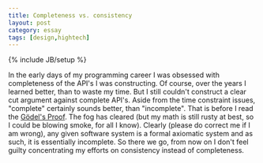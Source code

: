 ```yaml
---
title: Completeness vs. consistency
layout: post
category: essay
tags: [design,hightech]
---
```

{% include JB/setup %}

In the early days of my programming career I was obsessed with completeness of the API's I was constructing. Of course, over the years I learned better, than to waste my time. But I still couldn't construct a clear cut argument against complete API's. Aside from the time constraint issues, "complete" certainly sounds better, than "incomplete". That is before I read the [Gödel's Proof](http://www.amazon.com/Godels-Proof-Ernest-Nagel/dp/0814758169). The fog has cleared (but my math is still rusty at best, so I could be blowing smoke, for all I know). Clearly (please do correct me if I am wrong), any given software system is a formal axiomatic system and as such, it is essentially incomplete. So there we go, from now on I don't feel guilty concentrating my efforts on consistency instead of completeness.
